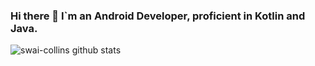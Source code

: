 ### Hi there 👋 I`m an Android Developer, proficient in Kotlin and Java.


<!--
**swai-collins/swai-collins** is a ✨ _special_ ✨ repository because its `README.md` (this file) appears on your GitHub profile.

Here are some ideas to get you started:

- 🔭 I’m currently working on ...
- 🌱 I’m currently learning ...
- 👯 I’m looking to collaborate on ...
- 🤔 I’m looking for help with ...
- 💬 Ask me about ...
- 📫 How to reach me: ...
- 😄 Pronouns: ...
- ⚡ Fun fact: ...
-->


![swai-collins github stats](https://github-readme-stats.vercel.app/api?username=swai-collins&theme=dark&show_icons=true)
